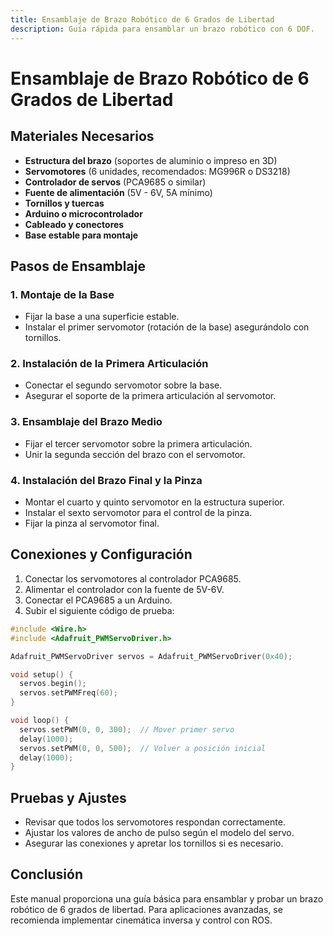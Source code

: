 ```yaml
---
title: Ensamblaje de Brazo Robótico de 6 Grados de Libertad
description: Guía rápida para ensamblar un brazo robótico con 6 DOF.
---
```


# Ensamblaje de Brazo Robótico de 6 Grados de Libertad

## Materiales Necesarios
- **Estructura del brazo** (soportes de aluminio o impreso en 3D)
- **Servomotores** (6 unidades, recomendados: MG996R o DS3218)
- **Controlador de servos** (PCA9685 o similar)
- **Fuente de alimentación** (5V - 6V, 5A mínimo)
- **Tornillos y tuercas**
- **Arduino o microcontrolador**
- **Cableado y conectores**
- **Base estable para montaje**

## Pasos de Ensamblaje

### 1. Montaje de la Base
- Fijar la base a una superficie estable.
- Instalar el primer servomotor (rotación de la base) asegurándolo con tornillos.

### 2. Instalación de la Primera Articulación
- Conectar el segundo servomotor sobre la base.
- Asegurar el soporte de la primera articulación al servomotor.

### 3. Ensamblaje del Brazo Medio
- Fijar el tercer servomotor sobre la primera articulación.
- Unir la segunda sección del brazo con el servomotor.

### 4. Instalación del Brazo Final y la Pinza
- Montar el cuarto y quinto servomotor en la estructura superior.
- Instalar el sexto servomotor para el control de la pinza.
- Fijar la pinza al servomotor final.

## Conexiones y Configuración
1. Conectar los servomotores al controlador PCA9685.
2. Alimentar el controlador con la fuente de 5V-6V.
3. Conectar el PCA9685 a un Arduino.
4. Subir el siguiente código de prueba:

```cpp
#include <Wire.h>
#include <Adafruit_PWMServoDriver.h>

Adafruit_PWMServoDriver servos = Adafruit_PWMServoDriver(0x40);

void setup() {
  servos.begin();  
  servos.setPWMFreq(60);
}

void loop() {
  servos.setPWM(0, 0, 300);  // Mover primer servo
  delay(1000);
  servos.setPWM(0, 0, 500);  // Volver a posición inicial
  delay(1000);
}
```

## Pruebas y Ajustes
- Revisar que todos los servomotores respondan correctamente.
- Ajustar los valores de ancho de pulso según el modelo del servo.
- Asegurar las conexiones y apretar los tornillos si es necesario.

## Conclusión
Este manual proporciona una guía básica para ensamblar y probar un brazo robótico de 6 grados de libertad. Para aplicaciones avanzadas, se recomienda implementar cinemática inversa y control con ROS.